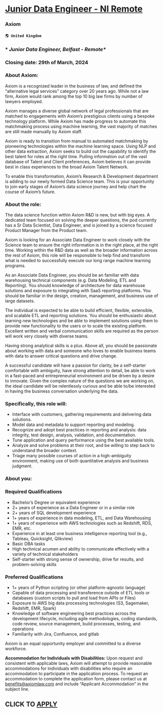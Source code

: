 # [Junior Data Engineer - NI Remote](https://www.remotewlb.com/apply/junior-data-engineer-ni-remote)  
### Axiom  
#### `🌎 United Kingdom`  

### * _Junior Data Engineer, Belfast - Remote*_

### Closing date: 29th of March, 2024

### About Axiom:

Axiom is a recognized leader in the business of law, and defined the “alternative legal services” category over 20 years ago. While not a law firm, Axiom would rank among the top 10 big law firms by number of lawyers employed.

Axiom manages a diverse global network of legal professionals that are matched to engagements with Axiom’s prestigious clients using a bespoke technology platform. While Axiom has made progress to automate this matchmaking process using machine learning, the vast majority of matches are still made manually by Axiom staff.

Axiom is ready to transition from manual to automated matchmaking by pioneering technologies within the machine learning space. Using NLP and other data extraction, Axiom seeks to build out the capability to identify the best talent for roles at the right time. Pulling information out of the vast database of Talent and Client preferences, Axiom believes it can provide best in class experiences to the broad Axiom Talent Network.

To enable this transformation, Axiom’s Research & Development department is adding to our newly formed Data Science team. This is your opportunity to join early stages of Axiom’s data science journey and help chart the course of Axiom’s future.

### About the role:

The data science function within Axiom R&D is new, but with big eyes. A dedicated team focused on solving the deeper questions, the pod currently has a Sr Data Scientist, Data Engineer, and is joined by a science focused Product Manager from the Product team.

Axiom is looking for an Associate Data Engineer to work closely with the Science team to ensure the right information is in the right place, at the right time. Working within the R&D data as well as the broader information across the rest of Axiom, this role will be responsible to help find and transform what is needed to successfully execute our long range machine learning programs.

As an Associate Data Engineer, you should be an familiar with data warehousing technical components (e.g. Data Modeling, ETL and Reporting). You should knowledge of architecture for data warehouse solutions and exposure to integrating with SaaS reporting platforms. You should be familiar in the design, creation, management, and business use of large datasets.

The individual is expected to be able to build efficient, flexible, extensible, and scalable ETL and reporting solutions. You should be enthusiastic about learning new technologies and be able to implement solutions using them to provide new functionality to the users or to scale the existing platform. Excellent written and verbal communication skills are required as the person will work very closely with diverse teams.  
  
Having strong analytical skills is a plus. Above all, you should be passionate about working with data and someone who loves to enable business teams with data to answer critical questions and drive change.

A successful candidate will have a passion for clarity, be a self-starter comfortable with ambiguity, have strong attention to detail, be able to work in a fast-paced and entrepreneurial environment and be driven by a desire to innovate. Given the complex nature of the questions we are working on, the ideal candidate will be relentlessly curious and be able to/be interested in having the business conversation underlying the data.

### Specifically, this role will:

  * Interface with customers, gathering requirements and delivering data solutions. 
  * Model data and metadata to support reporting and modeling. 
  * Recognize and adopt best practices in reporting and analysis: data integrity, test design, analysis, validation, and documentation. 
  * Tune application and query performance using the best available tools. 
  * Analyze and solve problems at their root, and be willing to step back to understand the broader context. 
  * Triage many possible courses of action in a high-ambiguity environment, making use of both quantitative analysis and business judgment. 

### About you:

### Required Qualifications

  * Bachelor’s Degree or equivalent experience 
  * 2+ years of experience as a Data Engineer or in a similar role 
  * 2+ years of SQL development experience 
  * 1+ years of experience in data modeling, ETL, and Data Warehousing 
  * 1+ years of experience with AWS technologies such as Redshift, RDS, EMR, etc. 
  * Experience in at least one business intelligence reporting tool (e.g., Tableau, Quicksight, Qlikview) 
  * Basic DBA tasks 
  * High technical acumen and ability to communicate effectively with a variety of technical stakeholders 
  * Self-starter with strong sense of ownership, drive for results, and problem-solving skills 

### Preferred Qualifications

  * 1+ years of Python scripting (or other platform-agnostic language) 
  * Capable of data processing and transference outside of ETL tools or databases (custom scripts to pull and load from APIs or Files) 
  * Exposure to AWS big data processing technologies (S3, Sagemaker, Redshift, EMR, Spark) 
  * Knowledge of software engineering best practices across the development lifecycle, including agile methodologies, coding standards, code review, source management, build processes, testing, and operations 
  * Familiarity with Jira, Confluence, and gitlab 

Axiom is an equal opportunity employer and committed to a diverse workforce.

**Accommodation for Individuals with Disabilities:** Upon request and consistent with applicable laws, Axiom will attempt to provide reasonable accommodations for individuals with disabilities who require an accommodation to participate in the application process. To request an accommodation to complete the application form, please contact us at benefits@axiomlaw.com and include “Applicant Accommodation” in the subject line.

  
## CLICK TO [APPLY](https://www.remotewlb.com/apply/junior-data-engineer-ni-remote)

